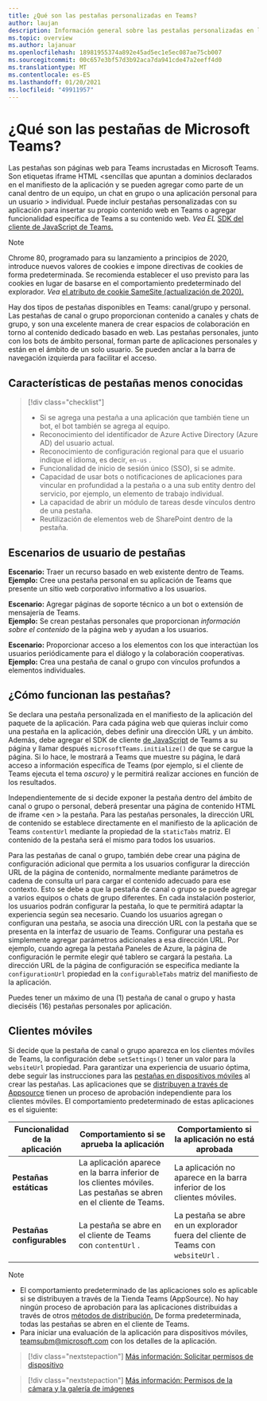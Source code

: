```yaml
---
title: ¿Qué son las pestañas personalizadas en Teams?
author: laujan
description: Información general sobre las pestañas personalizadas en la plataforma de Teams
ms.topic: overview
ms.author: lajanuar
ms.openlocfilehash: 18981955374a892e45ad5ec1e5ec087ae75cb007
ms.sourcegitcommit: 00c657e3bf57d3b92aca7da941cde47a2eeff4d0
ms.translationtype: MT
ms.contentlocale: es-ES
ms.lasthandoff: 01/20/2021
ms.locfileid: "49911957"
---
```

# <a name="what-are-microsoft-teams-tabs"></a>¿Qué son las pestañas de Microsoft Teams?

Las pestañas son páginas web para Teams incrustadas en Microsoft Teams. Son etiquetas iframe HTML <sencillas que apuntan a dominios declarados en el manifiesto de la aplicación y se pueden agregar como parte de un canal dentro de un equipo, un chat en grupo o una aplicación personal para un usuario \> individual. Puede incluir pestañas personalizadas con su aplicación para insertar su propio contenido web en Teams o agregar funcionalidad específica de Teams a su contenido web. *Vea EL* [SDK del cliente de JavaScript de Teams.](/javascript/api/overview/msteams-client)

> [!NOTE]
> Chrome 80, programado para su lanzamiento a principios de 2020, introduce nuevos valores de cookies e impone directivas de cookies de forma predeterminada. Se recomienda establecer el uso previsto para las cookies en lugar de basarse en el comportamiento predeterminado del explorador. *Vea* [el atributo de cookie SameSite (actualización de 2020).](../resources/samesite-cookie-update.md)

Hay dos tipos de pestañas disponibles en Teams: canal/grupo y personal. Las pestañas de canal o grupo proporcionan contenido a canales y chats de grupo, y son una excelente manera de crear espacios de colaboración en torno al contenido dedicado basado en web. Las pestañas personales, junto con los bots de ámbito personal, forman parte de aplicaciones personales y están en el ámbito de un solo usuario. Se pueden anclar a la barra de navegación izquierda para facilitar el acceso.

## <a name="lesser-known-tab-features"></a>Características de pestañas menos conocidas

> [!div class="checklist"]
>
> * Si se agrega una pestaña a una aplicación que también tiene un bot, el bot también se agrega al equipo.
> * Reconocimiento del identificador de Azure Active Directory (Azure AD) del usuario actual.
> * Reconocimiento de configuración regional para que el usuario indique el idioma, es decir, `en-us` . 
> * Funcionalidad de inicio de sesión único (SSO), si se admite.
> * Capacidad de usar bots o notificaciones de aplicaciones para vincular en profundidad a la pestaña o a una sub entity dentro del servicio, por ejemplo, un elemento de trabajo individual.
> * La capacidad de abrir un módulo de tareas desde vínculos dentro de una pestaña.
> * Reutilización de elementos web de SharePoint dentro de la pestaña.

## <a name="tabs-user-scenarios"></a>Escenarios de usuario de pestañas

**Escenario:** Traer un recurso basado en web existente dentro de Teams. \
**Ejemplo:** Cree una pestaña personal en su aplicación de Teams que presente un sitio web corporativo informativo a los usuarios.

**Escenario:** Agregar páginas de soporte técnico a un bot o extensión de mensajería de Teams. \
**Ejemplo:** Se crean pestañas personales que proporcionan *información sobre el* *contenido* de la página web y ayudan a los usuarios.

**Escenario:** Proporcionar acceso a los elementos con los que interactúan los usuarios periódicamente para el diálogo y la colaboración cooperativas. \
**Ejemplo:** Crea una pestaña de canal o grupo con vínculos profundos a elementos individuales.

## <a name="how-do-tabs-work"></a>¿Cómo funcionan las pestañas?

Se declara una pestaña personalizada en el manifiesto de la aplicación del paquete de la aplicación. Para cada página web que quieras incluir como una pestaña en la aplicación, debes definir una dirección URL y un ámbito. Además, debe agregar el SDK de cliente [de JavaScript](/javascript/api/overview/msteams-client) de Teams a su página y llamar después `microsoftTeams.initialize()` de que se cargue la página. Si lo hace, le mostrará a Teams que muestre su página, le dará acceso a información específica de Teams (por ejemplo, si el cliente de Teams ejecuta el tema *oscuro)* y le permitirá realizar acciones en función de los resultados.

Independientemente de si decide exponer la pestaña dentro del ámbito de canal o grupo o personal, deberá presentar una página de contenido HTML de iframe <en \> la pestaña. [](~/tabs/how-to/create-tab-pages/content-page.md) Para las pestañas personales, la dirección URL de contenido se establece directamente en el manifiesto de la aplicación de Teams `contentUrl` mediante la propiedad de la `staticTabs` matriz. El contenido de la pestaña será el mismo para todos los usuarios.

Para las pestañas de canal o grupo, también debe crear una página de configuración adicional que permita a los usuarios configurar la dirección URL de la página de contenido, normalmente mediante parámetros de cadena de consulta url para cargar el contenido adecuado para ese contexto. Esto se debe a que la pestaña de canal o grupo se puede agregar a varios equipos o chats de grupo diferentes. En cada instalación posterior, los usuarios podrán configurar la pestaña, lo que te permitirá adaptar la experiencia según sea necesario. Cuando los usuarios agregan o configuran una pestaña, se asocia una dirección URL con la pestaña que se presenta en la interfaz de usuario de Teams. Configurar una pestaña es simplemente agregar parámetros adicionales a esa dirección URL. Por ejemplo, cuando agrega la pestaña Paneles de Azure, la página de configuración le permite elegir qué tablero se cargará la pestaña. La dirección URL de la página de configuración se especifica mediante la  `configurationUrl` propiedad en la `configurableTabs` matriz del manifiesto de la aplicación.

Puedes tener un máximo de una (1) pestaña de canal o grupo y hasta dieciséis (16) pestañas personales por aplicación.

## <a name="mobile-clients"></a>Clientes móviles

Si decide que la pestaña de canal o grupo aparezca en los clientes móviles de Teams, la configuración debe `setSettings()` tener un valor para la `websiteUrl` propiedad. Para garantizar una experiencia de usuario óptima, debe seguir las instrucciones para las [pestañas en dispositivos móviles](~/tabs/design/tabs-mobile.md) al crear las pestañas. Las aplicaciones que se [distribuyen a través de Appsource](~/concepts/deploy-and-publish/appsource/publish.md) tienen un proceso de aprobación independiente para los clientes móviles. El comportamiento predeterminado de estas aplicaciones es el siguiente:

| **Funcionalidad de la aplicación** | **Comportamiento si se aprueba la aplicación** | **Comportamiento si la aplicación no está aprobada** |
| --- | --- | --- |
| **Pestañas estáticas** | La aplicación aparece en la barra inferior de los clientes móviles. Las pestañas se abren en el cliente de Teams. | La aplicación no aparece en la barra inferior de los clientes móviles. |
| **Pestañas configurables** | La pestaña se abre en el cliente de Teams con `contentUrl` . | La pestaña se abre en un explorador fuera del cliente de Teams con `websiteUrl` . |


>[!NOTE]
>
>- El comportamiento predeterminado de las aplicaciones solo es aplicable si se distribuyen a través de la Tienda Teams (AppSource). No hay ningún proceso de aprobación para las aplicaciones distribuidas a través de otros [métodos de distribución.](~/concepts/deploy-and-publish/overview.md) De forma predeterminada, todas las pestañas se abren en el cliente de Teams.
>- Para iniciar una evaluación de la aplicación para dispositivos móviles, teamsubm@microsoft.com con los detalles de la aplicación.

> [!div class="nextstepaction"]
> [Más información: Solicitar permisos de dispositivo](../concepts/device-capabilities/native-device-permissions.md)

> [!div class="nextstepaction"]
>[Más información: Permisos de la cámara y la galería de imágenes](../concepts/device-capabilities/mobile-camera-image-permissions.md)
